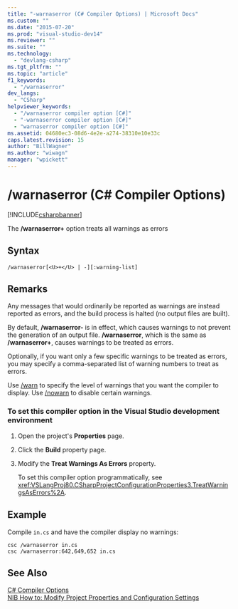 ```yaml
---
title: "-warnaserror (C# Compiler Options) | Microsoft Docs"
ms.custom: ""
ms.date: "2015-07-20"
ms.prod: "visual-studio-dev14"
ms.reviewer: ""
ms.suite: ""
ms.technology: 
  - "devlang-csharp"
ms.tgt_pltfrm: ""
ms.topic: "article"
f1_keywords: 
  - "/warnaserror"
dev_langs: 
  - "CSharp"
helpviewer_keywords: 
  - "/warnaserror compiler option [C#]"
  - "-warnaserror compiler option [C#]"
  - "warnaserror compiler option [C#]"
ms.assetid: 04680ec3-08d6-4e2e-a274-38310e10e33c
caps.latest.revision: 15
author: "BillWagner"
ms.author: "wiwagn"
manager: "wpickett"
---
```

# /warnaserror (C# Compiler Options)
[!INCLUDE[csharpbanner](../../../csharp/includes/csharpbanner.md)]

The **/warnaserror+** option treats all warnings as errors  
  
## Syntax  
  
```  
/warnaserror[<U>+</U> | -][:warning-list]  
```  
  
## Remarks  
 Any messages that would ordinarily be reported as warnings are instead reported as errors, and the build process is halted (no output files are built).  
  
 By default, **/warnaserror-** is in effect, which causes warnings to not prevent the generation of an output file. **/warnaserror**, which is the same as **/warnaserror+**, causes warnings to be treated as errors.  
  
 Optionally, if you want only a few specific warnings to be treated as errors, you may specify a comma-separated list of warning numbers to treat as errors.  
  
 Use [/warn](../../../csharp/language-reference/compiler-options/warn-csharp-compiler-options.md) to specify the level of warnings that you want the compiler to display. Use [/nowarn](../../../csharp/language-reference/compiler-options/nowarn-csharp-compiler-options.md) to disable certain warnings.  
  
### To set this compiler option in the Visual Studio development environment  
  
1.  Open the project's **Properties** page.  
  
2.  Click the **Build** property page.  
  
3.  Modify the **Treat Warnings As Errors** property.  
  
     To set this compiler option programmatically, see <xref:VSLangProj80.CSharpProjectConfigurationProperties3.TreatWarningsAsErrors%2A>.  
  
## Example  
 Compile `in.cs` and have the compiler display no warnings:  
  
```  
csc /warnaserror in.cs  
csc /warnaserror:642,649,652 in.cs  
```  
  
## See Also  
 [C# Compiler Options](../../../csharp/language-reference/compiler-options/index.md)   
 [NIB How to: Modify Project Properties and Configuration Settings](http://msdn.microsoft.com/en-us/e7184bc5-2f2b-4b4f-aa9a-3ecfcbc48b67)